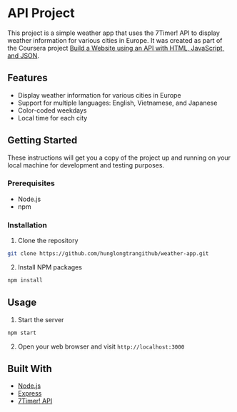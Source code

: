 # API Project

This project is a simple weather app that uses the 7Timer! API to display weather information for various cities in Europe. It was created as part of the Coursera project [Build a Website using an API with HTML, JavaScript, and JSON](https://www.coursera.org/projects/showcase-build-a-website-api-html-javascript-json).


## Features

- Display weather information for various cities in Europe
- Support for multiple languages: English, Vietnamese, and Japanese
- Color-coded weekdays
- Local time for each city

## Getting Started

These instructions will get you a copy of the project up and running on your local machine for development and testing purposes.

### Prerequisites

- Node.js
- npm

### Installation

1. Clone the repository
```sh
git clone https://github.com/hunglongtrangithub/weather-app.git
```
2. Install NPM packages
```sh
npm install
```

## Usage

1. Start the server
```sh
npm start
```
2. Open your web browser and visit `http://localhost:3000`

## Built With

- [Node.js](https://nodejs.org/)
- [Express](https://expressjs.com/)
- [7Timer! API](http://www.7timer.info/doc.php)